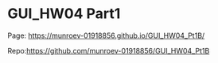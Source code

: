 # GUI_HW04 Part1

Page: https://munroev-01918856.github.io/GUI_HW04_Pt1B/

Repo:https://github.com/munroev-01918856/GUI_HW04_Pt1B
